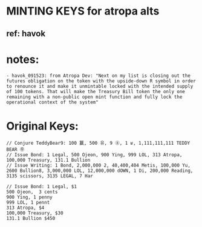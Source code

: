 # MINTING KEYS for atropa alts
## ref: havok

# notes:
    - havok_091523: from Atropa Dev: "Next on my list is closing out the futures obligation on the token with the upside-down R symbol in order to renounce it and make it unmintable locked with the intended supply of 100 tokens. That will make the Treasury Bill token the only one remaining with a non-public open mint function and fully lock the operational context of the system"

# Original Keys:
    // Conjure TeddyBear9: 100 籯, 500 유, 9 ⑧, 1 ʁ, 1,111,111,111 TEDDY BEAR ㉾
    // Issue Bond: 1 Legal, 500 Ojeon, 900 Ying, 999 LOL, 313 Atropa, 100,000 Treasury, 131.1 Bullion
    // Issue Writing: 1 Bond, 2,000,000 2, 40,400,404 Metis, 100,000 Yu, 2600 Bullion8, 3,000,000 LOL, 12,000,000 dOWN, 1 Di, 200,000 Reading, 3135 scissors, 3135 LEGAL, 7 Har

    // Issue Bond: 1 Legal, $1
    500 Ojeon,  3 cents 
    900 Ying, 1 penny
    999 LOL, 1 pennt
    313 Atropa, $4
    100,000 Treasury, $30
    131.1 Bullion $450


